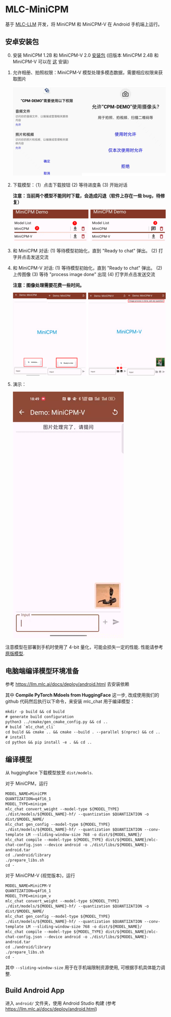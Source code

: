 # MLC-MiniCPM

基于 [MLC-LLM](https://github.com/mlc-ai/mlc-llm) 开发，将 MiniCPM 和 MiniCPM-V 在 Android 手机端上运行。

## 安卓安装包

0. 安装 MiniCPM 1.2B 和 MiniCPM-V 2.0 [安装包](https://openbmb.oss-cn-hongkong.aliyuncs.com/model_center/mobile/android/MiniCPM-2.0.apk) (旧版本 MiniCPM 2.4B 和 MiniCPM-V 可以在 [这](https://openbmb.oss-cn-hongkong.aliyuncs.com/model_center/mobile/android/MiniCPM.apk) 安装)

1. 允许相册、拍照权限：MiniCPM-V 模型处理多模态数据，需要相应权限来获取图片

    ![](assets/permission_zh.png)

2. 下载模型：（1）点击下载按钮 (2) 等待进度条 (3) 开始对话

    **注意：当前两个模型不能同时下载，会造成闪退（软件上存在一些 bug，待修复）**

    ![](assets/download.png)

3. 和 MiniCPM 对话: (1) 等待模型初始化，直到 "Ready to chat" 弹出。 (2) 打字并点击发送交流

4. 和 MiniCPM-V 对话: (1) 等待模型初始化，直到 "Ready to chat" 弹出。 (2) 上传图像 (3) 等待 "process image done" 出现 (4) 打字并点击发送交流

    **注意：图像处理需要花费一些时间。**

    ![](assets/chat.png)

5. 演示：

    ![](assets/demo_zh.gif)


注意模型在部署到手机时使用了 4-bit 量化，可能会损失一定的性能. 性能请参考 [原版模型](https://github.com/OpenBMB/miniCPM).

## 电脑端编译模型环境准备

参考 https://llm.mlc.ai/docs/deploy/android.html 去安装依赖

其中 **Compile PyTorch Mdoels from HuggingFace** 这一步, 改成使用我们的 github 代码然后执行以下命令，来安装 mlc_chat 用于编译模型：
```
mkdir -p build && cd build
# generate build configuration
python3 ../cmake/gen_cmake_config.py && cd ..
# build `mlc_chat_cli`
cd build && cmake .. && cmake --build . --parallel $(nproc) && cd ..
# install
cd python && pip install -e . && cd ..
```

## 编译模型

从 huggingface 下载模型放至 `dist/models`.

对于 MiniCPM，运行
```
MODEL_NAME=MiniCPM
QUANTIZATION=q4f16_1
MODEL_TYPE=minicpm
mlc_chat convert_weight --model-type ${MODEL_TYPE} ./dist/models/${MODEL_NAME}-hf/ --quantization $QUANTIZATION -o dist/$MODEL_NAME/
mlc_chat gen_config --model-type ${MODEL_TYPE} ./dist/models/${MODEL_NAME}-hf/ --quantization $QUANTIZATION --conv-template LM --sliding-window-size 768 -o dist/${MODEL_NAME}/
mlc_chat compile --model-type ${MODEL_TYPE} dist/${MODEL_NAME}/mlc-chat-config.json --device android -o ./dist/libs/${MODEL_NAME}-android.tar
cd ./android/library
./prepare_libs.sh
cd -
```

对于 MiniCPM-V (视觉版本)，运行
```
MODEL_NAME=MiniCPM-V
QUANTIZATION=q4f16_1
MODEL_TYPE=minicpm_v
mlc_chat convert_weight --model-type ${MODEL_TYPE} ./dist/models/${MODEL_NAME}-hf/ --quantization $QUANTIZATION -o dist/$MODEL_NAME/
mlc_chat gen_config --model-type ${MODEL_TYPE} ./dist/models/${MODEL_NAME}-hf/ --quantization $QUANTIZATION --conv-template LM --sliding-window-size 768 -o dist/${MODEL_NAME}/
mlc_chat compile --model-type ${MODEL_TYPE} dist/${MODEL_NAME}/mlc-chat-config.json --device android -o ./dist/libs/${MODEL_NAME}-android.tar
cd ./android/library
./prepare_libs.sh
cd -
```
其中 `--sliding-window-size` 用于在手机端限制资源使用, 可根据手机具体能力调整.

## Build Android App

进入 `android/` 文件夹，使用 Android Studio 构建 (参考 https://llm.mlc.ai/docs/deploy/android.html)
